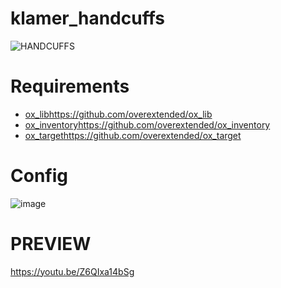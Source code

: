 # klamer_handcuffs
![HANDCUFFS](https://github.com/KL4M3R/klamer_handcuffs/assets/161390980/8d93f698-90f8-4855-88d8-3d8a0053870a)

# Requirements
- [ox_lib](https://github.com/overextended/ox_lib)https://github.com/overextended/ox_lib
- [ox_inventory](https://github.com/overextended/ox_inventory)https://github.com/overextended/ox_inventory
- [ox_target](https://github.com/overextended/ox_target)https://github.com/overextended/ox_target

# Config
![image](https://github.com/KL4M3R/klamer_handcuffs/assets/161390980/a8c75752-069b-4545-ae00-2103ac7aa4a9)

# PREVIEW
https://youtu.be/Z6QIxa14bSg
